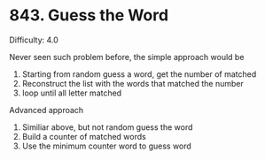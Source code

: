 # 843. Guess the Word

Difficulty: 4.0

Never seen such problem before, the simple approach would be
1. Starting from random guess a word, get the number of matched 
2. Reconstruct the list with the words that matched the number
3. loop until all letter matched

Advanced approach
1. Similiar above, but not random guess the word
2. Build a counter of matched words
3. Use the minimum counter word to guess word